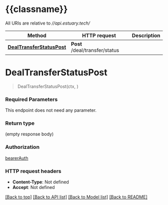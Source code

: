 # {{classname}}

All URIs are relative to *//api.estuary.tech/*

Method | HTTP request | Description
------------- | ------------- | -------------
[**DealTransferStatusPost**](DefaultApi.md#DealTransferStatusPost) | **Post** /deal/transfer/status | 

# **DealTransferStatusPost**
> DealTransferStatusPost(ctx, )


### Required Parameters
This endpoint does not need any parameter.

### Return type

 (empty response body)

### Authorization

[bearerAuth](../README.md#bearerAuth)

### HTTP request headers

 - **Content-Type**: Not defined
 - **Accept**: Not defined

[[Back to top]](#) [[Back to API list]](../README.md#documentation-for-api-endpoints) [[Back to Model list]](../README.md#documentation-for-models) [[Back to README]](../README.md)

